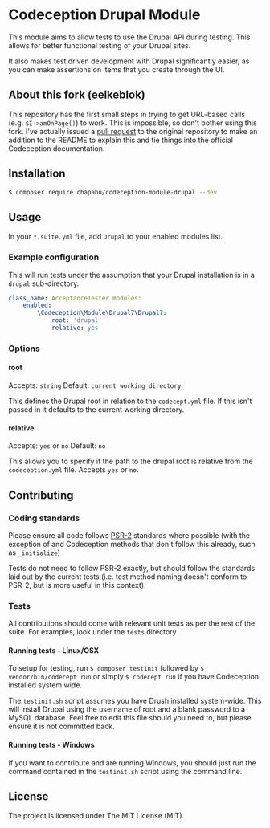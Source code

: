 # Codeception Drupal Module

This module aims to allow tests to use the Drupal API during
testing. This allows for better functional testing of your Drupal sites.

It also makes test driven development with Drupal significantly easier, as you can make assertions on items that you create through the UI.

## About this fork (eelkeblok)
This repository has the first small steps in trying to get URL-based calls (e.g.
`$I->amOnPage()`) to work. This is impossible, so don't bother using this fork. 
I've actually issued a [pull request](https://github.com/Chapabu/codeception-module-drupal/pull/4) 
to the original repository to make an addition to the README to explain this and 
tie things into the official Codeception documentation.

## Installation

```bash
$ composer require chapabu/codeception-module-drupal --dev
```

## Usage

In your `*.suite.yml` file, add `Drupal` to your enabled modules list.

### Example configuration

This will run tests under the assumption that your Drupal installation is in a
`drupal` sub-directory.

```yaml
class_name: AcceptanceTester modules:
    enabled:
        \Codeception\Module\Drupal7\Drupal7:
            root: 'drupal'
            relative: yes
```

### Options

#### root
Accepts: `string` Default: `current working directory`

This defines the Drupal root in relation to the `codecept.yml` file. If this isn't passed in it defaults to the current working directory.

#### relative
Accepts: `yes` or `no` Default: `no`

This allows you to specify if the path to the drupal root is relative from the
`codeception.yml` file. Accepts `yes` or `no`.

## Contributing

### Coding standards

Please ensure all code follows
[PSR-2](https://github.com/php-fig/fig-standards/blob/master/accepted/PSR-2-coding-style-guide.md)
standards where possible (with the exception of and Codeception methods that
don't follow this already, such as `_initialize`)

Tests do not need to follow PSR-2 exactly, but should follow the standards laid out by the current tests (i.e. test method naming doesn't conform to PSR-2, but is more useful in this context).

### Tests

All contributions should come with relevant unit tests as per the rest of the
suite. For examples, look under the `tests` directory

#### Running tests - Linux/OSX

To setup for testing, run `$ composer testinit` followed by `$
vendor/bin/codecept run` or simply `$ codecept run` if you have Codeception
installed system wide.

The `testinit.sh` script assumes you have Drush installed system-wide.  This
will install Drupal using the username of root and a blank password to a MySQL
database. Feel free to edit this file should you need to, but please ensure it
is not committed back.

#### Running tests - Windows

If you want to contribute and are running Windows, you should just run the command contained in the `testinit.sh` script using the command line.

## License

The project is licensed under The MIT License (MIT).

